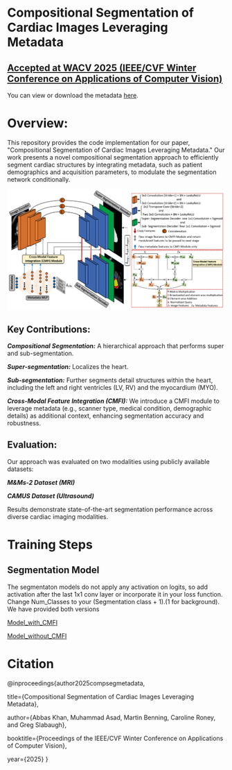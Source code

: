 # Compositional Segmentation of Cardiac Images Leveraging Metadata

## [Accepted at WACV 2025 (IEEE/CVF Winter Conference on Applications of Computer Vision)](https://wacv2025.thecvf.com/)

You can view or download the metadata [here](https://github.com/kabbas570/kabbas570.github.io/blob/bfca36a9763fe68771aa543b71a53c74161c033b/files/WACV_2025_Template_CompSeg_metadata.pdf).


# Overview:
This repository provides the code implementation for our paper, "Compositional Segmentation of Cardiac Images Leveraging Metadata." Our work presents a novel compositional segmentation approach to efficiently segment cardiac structures by integrating metadata, such as patient demographics and acquisition parameters, to modulate the segmentation network conditionally.

![image](https://raw.githubusercontent.com/kabbas570/CompSeg-MetaData/09d175b70f1e6c1a4b33c172531754a7eb72f4f1/figures/arch.png)

## Key Contributions:
***Compositional Segmentation:*** A hierarchical approach that performs super and sub-segmentation. 

***Super-segmentation:*** Localizes the heart.

***Sub-segmentation:***  Further segments detail structures within the heart, including the left and right ventricles (LV, RV) and the myocardium (MYO).

***Cross-Modal Feature Integration (CMFI):*** We introduce a CMFI module to leverage metadata (e.g., scanner type, medical condition, demographic details) as additional context, enhancing segmentation accuracy and robustness.

## Evaluation:
Our approach was evaluated on two modalities using publicly available datasets:

***M&Ms-2 Dataset (MRI)***

***CAMUS Dataset (Ultrasound)***

Results demonstrate state-of-the-art segmentation performance across diverse cardiac imaging modalities.

# Training Steps

## Segmentation Model 

The segmentaton models do not apply any activation on logits, so add activation after the last 1x1 conv layer or incorporate it in your loss function. Change Num_Classes to your (Segmentation class + 1).(1 for background). We have provided both versions

[Model_with_CMFI](https://github.com/kabbas570/CompSeg-MetaData/blob/264829f6a4532e9da65117ec52a43b1e998aef1e/Compsitional-Model/Model_with_CMFI.py)

[Model_without_CMFI](https://github.com/kabbas570/CompSeg-MetaData/blob/main/Compsitional-Model/Model_without_CMFI.py)



# Citation
@inproceedings{author2025compsegmetadata,

  title={Compositional Segmentation of Cardiac Images Leveraging Metadata},
  
  author={Abbas Khan, Muhammad Asad, Martin Benning, Caroline Roney, and Greg Slabaugh},
  
  booktitle={Proceedings of the IEEE/CVF Winter Conference on Applications of Computer Vision},
  
  year={2025}
}


